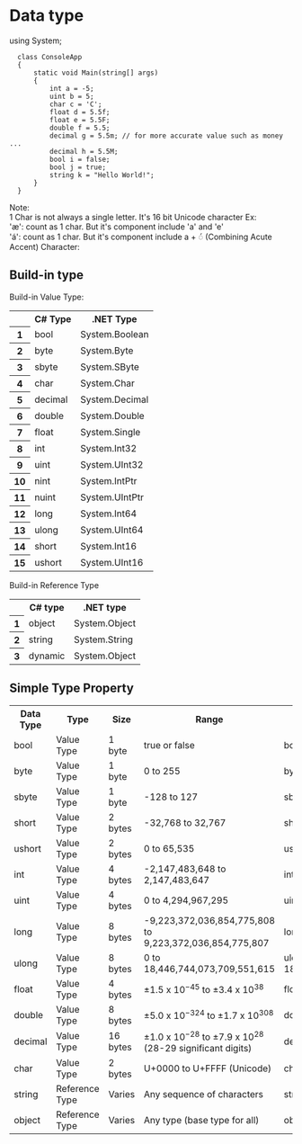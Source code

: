# Data type
using System;
```
  class ConsoleApp
  {
      static void Main(string[] args)
      {
          int a = -5;
          uint b = 5;
          char c = 'C';
          float d = 5.5f;
          float e = 5.5F;
          double f = 5.5;
          decimal g = 5.5m; // for more accurate value such as money ...
          decimal h = 5.5M;
          bool i = false;
          bool j = true;
          string k = "Hello World!";
      }
  }
```
Note: <br>
1 Char is not always a single letter. It's 16 bit Unicode character
Ex: <br> 
'æ': count as 1 char. But it's component include 'a' and 'e' <br>
'á': count as 1 char. But it's component include a + ◌́ (Combining Acute Accent)
Character: 

## Build-in type
Build-in Value Type:

<table>
    <tr>
        <th></th>
        <th>C# Type</th>
        <th>.NET Type</th>
    </tr>
    <tr>
        <th>1</th>
        <td>bool</td>
        <td>System.Boolean</td>
    </tr>
    <tr>
        <th>2</th>
        <td>byte</td>
        <td>System.Byte</td>
    </tr>
    <tr>
        <th>3</th>
        <td>sbyte</td>
        <td>System.SByte</td>
    </tr>
    <tr>
        <th>4</th>
        <td>char</td>
        <td>System.Char</td>
    </tr>
    <tr>
        <th>5</th>
        <td>decimal</td>
        <td>System.Decimal</td>
    </tr>
    <tr>
        <th>6</th>
        <td>double</td>
        <td>System.Double</td>
    </tr>
    <tr>
        <th>7</th>
        <td>float</td>
        <td>System.Single</td>
    </tr>
    <tr>
        <th>8</th>
        <td>int</td>
        <td>System.Int32</td>
    </tr>
    <tr>
        <th>9</th>
        <td>uint</td>
        <td>System.UInt32</td>
    </tr>
    <tr>
        <th>10</th>
        <td>nint</td>
        <td>System.IntPtr</td>
    </tr>
    <tr>
        <th>11</th>
        <td>nuint</td>
        <td>System.UIntPtr</td>
    </tr>
    <tr>
        <th>12</th>
        <td>long</td>
        <td>System.Int64</td>
    </tr>
    <tr>
        <th>13</th>
        <td>ulong</td>
        <td>System.UInt64</td>
    </tr>
    <tr>
        <th>14</th>
        <td>short</td>
        <td>System.Int16</td>
    </tr>
    <tr>
        <th>15</th>
        <td>ushort</td>
        <td>System.UInt16</td>
    </tr>
</table>

Build-in Reference Type
<table>
    <tr>
        <th></th>
        <th>C# type</th>
        <th>.NET type</th>
    </tr>
    <tr>
        <th>1</th>
        <td>object</td>
        <td>System.Object</td>
    </tr>
    <tr>
        <th>2</th>
        <td>string</td>
        <td>System.String</td>
    </tr>
    <tr>
        <th>3</th>
        <td>dynamic</td>
        <td>System.Object</td>
    </tr>
</table>

## Simple Type Property

<table>
    <tr>
        <th>Data Type</th>
        <th>Type</th>
        <th>Size</th>
        <th>Range</th>
        <th>Example</th>
        <th>Nullable</th>
        <th>Default Value</th>
    </tr>
    <tr>
        <td>bool</td>
        <td>Value Type</td>
        <td>1 byte</td>
        <td>true or false</td>
        <td>bool isActive = true;</td>
        <td>Yes</td>
        <td>false</td>
    </tr>
    <tr>
        <td>byte</td>
        <td>Value Type</td>
        <td>1 byte</td>
        <td>0 to 255</td>
        <td>byte b = 255;</td>
        <td>Yes</td>
        <td>0</td>
    </tr>
    <tr>
        <td>sbyte</td>
        <td>Value Type</td>
        <td>1 byte</td>
        <td>-128 to 127</td>
        <td>sbyte sb = -128;</td>
        <td>Yes</td>
        <td>0</td>
    </tr>
    <tr>
        <td>short</td>
        <td>Value Type</td>
        <td>2 bytes</td>
        <td>-32,768 to 32,767</td>
        <td>short s = 30000;</td>
        <td>Yes</td>
        <td>0</td>
    </tr>
    <tr>
        <td>ushort</td>
        <td>Value Type</td>
        <td>2 bytes</td>
        <td>0 to 65,535</td>
        <td>ushort us = 65535;</td>
        <td>Yes</td>
        <td>0</td>
    </tr>
    <tr>
        <td>int</td>
        <td>Value Type</td>
        <td>4 bytes</td>
        <td>-2,147,483,648 to 2,147,483,647</td>
        <td>int i = 100;</td>
        <td>Yes</td>
        <td>0</td>
    </tr>
    <tr>
        <td>uint</td>
        <td>Value Type</td>
        <td>4 bytes</td>
        <td>0 to 4,294,967,295</td>
        <td>uint ui = 4000000000;</td>
        <td>Yes</td>
        <td>0</td>
    </tr>
    <tr>
        <td>long</td>
        <td>Value Type</td>
        <td>8 bytes</td>
        <td>-9,223,372,036,854,775,808 to 9,223,372,036,854,775,807</td>
        <td>long l = 10000000000;</td>
        <td>Yes</td>
        <td>0</td>
    </tr>
    <tr>
        <td>ulong</td>
        <td>Value Type</td>
        <td>8 bytes</td>
        <td>0 to 18,446,744,073,709,551,615</td>
        <td>ulong ul = 18446744073709551615;</td>
        <td>Yes</td>
        <td>0</td>
    </tr>
    <tr>
        <td>float</td>
        <td>Value Type</td>
        <td>4 bytes</td>
        <td>±1.5 x 10<sup>−45</sup> to ±3.4 x 10<sup>38</sup></td>
        <td>float f = 3.14f;</td>
        <td>Yes</td>
        <td>0.0f</td>
    </tr>
    <tr>
        <td>double</td>
        <td>Value Type</td>
        <td>8 bytes</td>
        <td>±5.0 x 10<sup>−324</sup> to ±1.7 x 10<sup>308</sup></td>
        <td>double d = 3.14;</td>
        <td>Yes</td>
        <td>0.0</td>
    </tr>
    <tr>
        <td>decimal</td>
        <td>Value Type</td>
        <td>16 bytes</td>
        <td>±1.0 x 10<sup>−28</sup> to ±7.9 x 10<sup>28</sup> (28-29 significant digits)</td>
        <td>decimal dec = 19.99m;</td>
        <td>Yes</td>
        <td>0.0</td>
    </tr>
    <tr>
        <td>char</td>
        <td>Value Type</td>
        <td>2 bytes</td>
        <td>U+0000 to U+FFFF (Unicode)</td>
        <td>char c = 'A';</td>
        <td>Yes</td>
        <td>'\0'</td>
    </tr>
    <tr>
        <td>string</td>
        <td>Reference Type</td>
        <td>Varies</td>
        <td>Any sequence of characters</td>
        <td>string str = "Hello";</td>
        <td>Yes</td>
        <td>null</td>
    </tr>
    <tr>
        <td>object</td>
        <td>Reference Type</td>
        <td>Varies</td>
        <td>Any type (base type for all)</td>
        <td>object obj = new object();</td>
        <td>Yes</td>
        <td>null</td>
    </tr>
</table>
